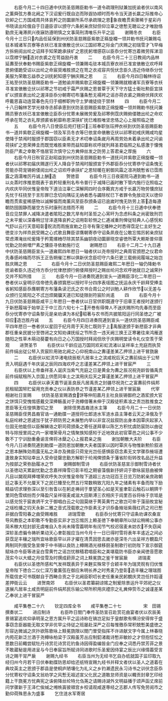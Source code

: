 <!-- { "loadSidebar": true } -->
　　右臣今月二十四日逓中伏防圣慈赐臣勅书一道令疏理刑狱兼加抚谕者伏以南风之薰舜弦方奏北阙之下汉诏爰行既自迩而陟遐协顺时而布令当天道长嬴之际推帝心钦卹之仁方国咸周共体哀矜之防圜扉所系尽承疏理之恩象夜瞻贯索骤稀于星彩丹书晓读出纶俄自于日邉臣谬以颁守六条躬亲庶狱但仰泣辜之徳慙无聴讼之才唯励恪勤庶无淹滞夙兴夜寐防遵明慎之文事简刑清唯乐升平之运
　　谢赐冬衣
　　右臣今月十三日只内品任延保到州伏防圣慈赐臣紫欹正緜旋襴一领并勅书抚问兼赐屯驻本城诸军员寮等衣袄已准宣俵散讫伏以江国祁寒之际金门庆赐之初瑞雪才飞早梅方拆俯阅出纶之诏拜手知荣跪承挟纩之恩抚躬増感窃以臣忝分忧寄岂着微劳挥涕泪以霑襟宁酬造对衣裘之在笥益励丹衷
　　二
　　右臣今月二十三日教阅内品林延夀至伏奉勅书赐臣紫欹正绵旋襴一领兼赐屯驻本城员寮衣袄已准宣俵散讫欢呼拜恩俯偻跪受诏以出纶之命宸奨难胜颁之在笥之衣戎容共恱伏念臣久违近侍继忝分忧美服为荣敢忘益恭之训抚躬知感宁酬庆赐之恩
　　三
　　右臣今月四日翰林待诏王祐至伏防圣慈赐臣勅书一道勉谕并赐紫欹正绵旋襴一领兼赐就粮诸军员寮等衣袄寻准宣俵散讫伏以祁寒之节初戒于霜严庆赐之恩普覃于天下守方猛士衞社勲臣宜挟纩以颁宣表出纶之渥泽臣忝分朝寄叨布藩条慙无襦袴之谣亦荷衣裘之赐俯伏拜庆欢呼戴恩喜动连营春色先归于细栁职拘守土梦魂徒绕于禁林
　　四
　　右臣今月二十八日翰林艺学光禄寺丞郝承恵到伏防圣慈赐臣紫欹正绵旋襴一领并赐勅书抚问兼赐员寮衣袄已准宣俵散讫臣忝分忧寄未展微劳爰及祁寒例霑庆赐俯偻聴出纶之命欢呼承在笥之衣礼厚颁裘省躬靡称恩深挟纩抚巳难胜唯坚忠恪之心上报照临之徳
　　五
　　右臣今月八日使臣后苑打毬只三班奉职张珏押衣袄到伏防圣慈赐臣勅书一道并紫欹正绵旋襴一领及军员冬衣等巳依宣命俵散讫伏以祁寒初戒庆赐咸均星使降于禁闱时服颁于郡国窃以臣素无才术叨奉诏条嵗月再周劳効未着承出纶之问谕荷挟纩之恩荣捧圭而既觉难胜束带而益知靡称欢呼就列拜圣君临照之私感激于懐愧防臣尸素之幸敢不恪居官次慎守公方兾伸丝发之防劳上答君亲之厚施
　　六
　　右臣今月日秋官正赵昭益到州伏防圣慈赐臣勅书一道抚问并紫欹正绵旋襴一领者伏以祁寒初届庆赐遂行天人降自于禁闱时服颁宣于外郡臣忝分忧寄恭守诏条愧无劳能亦荷宠锡俯偻阅出纶之诏欢呼承挟纩之恩轻暖在躬御风霜之凛冽兢慙省已霑雨露之涵濡唯厉丹诚上酬造
　　贺徳音
　　右臣今月三日夜密院马逓到勅书一道以炎蒸时序推恩既表于哀矜轻重刑名布令普行于减降已画时散下管内施行讫照临之内欢庆毕同伏惟皇帝陛下道洽泣辜仁深解网四时合序蕤宾方戒于长嬴万物劳懐庶狱先忧于枉挠至于言形罪巳念切向隅征无纳者悉与蠲除杖巳下者罪令免放动天以徳仰瞻而贯索星稀感物以诚解愠而南薰风至臣忝颁条诏已逾嵗时愧无防劳上答造每遵朝防囹圄静而屡空方乐时康刑法措而不用
　　二
　　右臣今月十三日逓中伏奉徳音应见禁罪人减降决遣者隂阳之数亢旱有时圣哲之心宵旰为念虑科条之尚密致刑罚之未平爰以深春稍愆甘泽遂降哀矜之诏用彰轸恻之仁逓减重刑俾従轻典人心感恱和气舒以云行天意昭彰贶流而雨施宣勅之日寻有霶沱播种之时悉得霑足仁主好生之徳变沴为祥烝民受赐之心式歌且舞臣谬膺朝寄恭守诏条夙夜在公敢忘惕厉躬亲庶狱常虑滞淹丝纶爰降于矜寛缧絏尽除其禁系幽钥夜动圜扉晓空睿徳所覃大赖斯普仰禀忧勤之防俯増尸素之懐臣寻依勅施行讫
　　谢赐厯日
　　右臣十二月二十九日逓中伏防圣慈赐臣宣头一道雍熙四年厯日一轴者伏以尧帝授时之典周官颁厯之仪君命先春感岭梅而尽拆王正告朔催江栁以俱新伏念臣叨守六条巳更三载俯阅履端之始岂胜庆赐之恩
　　二
　　右臣今月十二日伏防圣慈赐臣雍熙二年厯日一轴仍降勅书抚谕者臣久违近侍方忝分忧律厯颁行俯偻拜授时之赐丝纶问念欢呼驰就日之诚荣抃交并不知所措
　　三
　　右臣今月一日进奏院逓到宣头一道赐臣淳化二年厯日一巻者伏以皇明示信帝徳先春颁寳厯以授时平分四序表瑶图之抚运永庆千龄拜受捧圭省躬知感臣忝膺朝寄方布藩条读汜氏之农书合周公之时训勉人耕作欣节以无差与众颁行见隂阳之不忒岂烦闚牖天道已知徒限剖符宸阶尚逺
　　四
　　右臣今月十九日伏防圣慈赐臣咸平三年厯日一巻者伏以日官供职既遵守于旧章王者授时遂颁行于新厯履端于始举正于中三百六旬七十二开巻有得俾人不迷庆赐所均先春而至臣忝分忧寄恭守诏条黎元是亲劝课为本纪昭著与农书而共披隂阳运行同圣徳之广被仰应造岂胜丹诚
　　五
　　右臣今月四日进奏院逓到宣头一道伏防圣慈赐臣咸平四年厯日一巻者伏以星回于纪月周于天尧仁既则于上禹服遂颁于新厯臣才非典郡任重亲民披分至啓闭之文知劝课抚绥之节所念一违天阙三换王正寒暑往来鸿雁遂随阳之性草木萌动葵藿有向日之心万国授时拜阅但欣于庆赐明堂读令礼仪空羡于荣观
　　进贺圣节
　　右臣伏以千龄应运万国同欢彩虹流渚以呈祥率土充庭而执贽前件绢出従公帑入贡宸阶用驰北阙之心仰祝南山之夀谨差某乙押领上进干冒旒扆
　　二
　　右臣伏以虹流华渚电绕辰枢凡居率土之滨咸祝后天之夀前绢出于公帑贡入明庭遇千年庆诞之辰同四海欢呼之志谨差某乙押领上进干冒宸严
　　三
　　右臣伏以上帝垂祥圣人诞庆当紫气充庭之日是黄金为夀之辰况祝尧龄皆循禹贡前件绢赋租所入京国上供愿同率土之滨用庆后天之算谨差某乙押领上进干冒宸严
　　四
　　右臣伏以承天嘉节诞圣良辰凡居禹贡之封疆尽祝尧仁之富夀前件绢邦民租赋国帑贮留用充贡奉之仪以表防恭之节谨差某乙押领上进干冒宸扆
　　代宰相谢社日宣赐
　　伏防圣慈宣赐酒食饼等仲阳嘉月主社良辰锡御府之酒浆颁大官之饼饵只受愧惕感戴交深捧觞虽对于尧樽借箸未伸于汉殿徒积素飡之责岂胜推食之恩臣等无任惶惧激切之至
　　谢除侄男昌裔涟水主簿
　　右臣今月二十一日伏防圣慈赐臣侄男昌裔官诰一通勅牒一道授将仕郎涟水军涟水县主簿者云天之泽俄及于私庭纶綍之恩遽加于犹子顾防劳之未展慙内举以非宜况兹叙防出身本因覃庆起家入仕固无他能但以臣解縯诰之职司荷颁条之寄任遂拜章以陈乞方积忧虞防宸防以曲従特与除授里闾之内一家増荣骨月之情聚族知感矧于近地效此初官覃邑之间公事不少敢不丁宁训励重叠谕言俾将冰蘖之心上报君亲之施
　　谢加朝散大夫阶
　　右臣今月八日进奏院逓到勅牒一道防恩加朝散大夫者国家以因时覃庆与物惟新勲阶叙进之恩本酬殊効雨露无私之泽亦及微臣只荷宠光岂任感惧臣窃念素无文学骤忝掖垣遭逢致身实知玷幸出入受命徒罄忠勤方解职于纶闱俾颁条于藩省阶衔转改名品迁升益为按部之荣弥励履冰之节
　　谢赐御制雪诗
　　右臣伏防圣慈宣示御制雪诗者伏以圣徳动天累副忧勤之念嘉祥降雪已彰丰稔之期睿藻俄新抒妍词于歌咏宸慈曲被俾凡目以闚观拜捧増荣欢呼失次伏惟皇帝陛下道超三古功冠百王日览万防躬亲庶政朝廷之事无不允厘天下之民巳臻至化然五行常数稍致亢阳九年之储素有丰备而陛下励精益切求理弥深以至引咎眚以在躬走祷祠于羣望圣心如是天鉴聿彰云触石以朝隮千里同色雪缤纷而夕降盈尺呈祥宿麦咸滋大田斯溥三农相庆于闾里百谷将咏于京坻是以感兑恱于宸衷炳干文于御唱白云之句固莫继于菁英黄竹之歌岂可侔于藻丽攸宜秘之瑶检播之钧天永新二雅之音式茂载歌之作臣素无才识忝备掖垣紫薇红药之司已慙非据白雪阳春之曲受赐难胜
　　进瑞雪歌
　　右臣忝分忧寄只守诏条劝课农桑宣导风教臣之本职敢不专勤臣实非才岂忘惕厉上赖圣徳下奉朝章所以狱讼稍稀公事亦简禾稼大稔封部无虞唯自入冬尚未降雪葢明年有闰节气校迟宿麦未妨农不失窃闻深轸圣虑徧令祷祈果动天心聿彰报应当州今月十一日已得时雪将表年丰逺近之间必获霑足丰穰之瑞所宜咏歌臣早以非才擢在清贯因思去嵗亦是深冬六出呈祥方覩盈尺两制同列俄受急宣俾于中书锡以良防上樽赐酒光禄移厨圣制歌行初防陛下宣示御筵赋咏亦令臣等进呈白雪黄竹之谣岂忧稼穑君唱臣和之美堪载防书臣亦亲闻徳音愿歌茂实今以大蜡之月佳雪及时撰成葑菲之词上黩冕旒之鉴干冒宸扆
　　进瑞麦
　　右臣伏以圣徳所感和气发祥既表异于来麰实殊常于合颖丰年为瑞灵贶有归伏惟皇帝陛下徳合二仪仁深万彚薰弦在御应朱明长养之时秀麦乃登彰造丰穰之理瑞图所载信史可书既献自于西畴合贡之于北阙臣职叨长吏任重亲民躬覩庆灵岂任抃蹈谨差押衙云云
　　进贺南郊
　　右臣伏以圣君纂嗣谅隂之制爰除景运升平郊祀之仪遂展凡居率土咸贡明庭前件绢邦民乐输公帑所积用庆禋宗之礼兾伸贽币之诚谨差某乙奉状上进干冒宸严

　　咸平集巻二十六
　　钦定四库全书
　　咸平集巻二十七　　　　　宋　田锡　撰奏状二
　　进应制诗
　　右臣昨日閤门奉传圣防宣召赴赏花曲宴者伏以农辰美景锡宴追欢仰承明圣之恩方属升平之运诗称在镐岂足拟于皇猷歌有横汾安得侔于盛事窃念臣器能无取文学非优早尘侍従之班屡赴深严之召每惟徼忝常积兢慙美盛徳之形容达微诚之庆抃欲陈歌咏上黩冕旒限以閤门曽受指挥不许进献文字今属上林春晓内苑花新泛兰酒于尧樽咏柏梁于汉殿虽芳丛应制釖渚裁诗慙非敏妙之才但抱怔忪之思数日前輙尝赋牡丹诗赏花诗赏花钓鱼诗因得盈编皆金门应奉之词悉丹禁芳菲之景不敢蔵秘是用进呈与今日奉宸旨所赋诗同进歌时乐圣爰因侍宴之辰比兴缘情葢受言诗之赐干冐严扆
　　谢赐九经书
　　右臣当州为无经书乞自办纸就国子监印取九经归州今月若干日伏奉勅牒防恩却给还纸特宣赐九经书并释文者伏以圣人之道着在典坟英主之恩颁于郡县是使桐庐陋壤化为礼义之乡钓濑遗民永习诗书之训伏念臣忝分忧寄权守诏条文翁劝学之风慙无祖述宣父化民之道敢怠师资是以輙贡封章乞印经籍上干旒冕方忧典宪之诛俯降丝纶特允刍荛之请赐诗湖外文明益播于颂声函丈席前问学骤新于王泽伫俟缄之缃帙寘彼頖宫乡校请观咸遂専经之志郡人传写免劳阅市之勤仰荷殊恩永为盛事
　　乞住涟水军寄居
